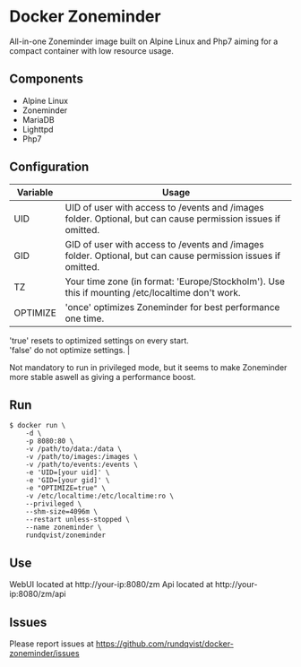 # Docker Zoneminder
All-in-one Zoneminder image built on Alpine Linux and Php7 aiming for a compact container with low resource usage.

## Components
* Alpine Linux
* Zoneminder
* MariaDB
* Lighttpd
* Php7

## Configuration
| Variable | Usage |
|----------|-------|
| UID | UID of user with access to /events and /images folder. Optional, but can cause permission issues if omitted. |
| GID | GID of user with access to /events and /images folder. Optional, but can cause permission issues if omitted. |
| TZ | Your time zone (in format: 'Europe/Stockholm'). Use this if mounting /etc/localtime don't work. |
| OPTIMIZE | 'once' optimizes Zoneminder for best performance one time.  
'true' resets to optimized settings on every start.  
'false' do not optimize settings. |

Not mandatory to run in privileged mode, but it seems to make Zoneminder more stable aswell as giving a performance boost.

## Run
```
$ docker run \
    -d \
    -p 8080:80 \
    -v /path/to/data:/data \
    -v /path/to/images:/images \
    -v /path/to/events:/events \
    -e 'UID=[your uid]' \
    -e 'GID=[your gid]' \
    -e "OPTIMIZE=true" \
    -v /etc/localtime:/etc/localtime:ro \
    --privileged \
    --shm-size=4096m \
    --restart unless-stopped \
    --name zoneminder \
    rundqvist/zoneminder
```

## Use
WebUI located at http://your-ip:8080/zm
Api located at http://your-ip:8080/zm/api

## Issues
Please report issues at https://github.com/rundqvist/docker-zoneminder/issues
